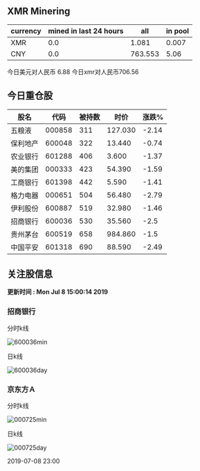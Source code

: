 ## XMR Minering

|currency|mined in last 24 hours|all|in pool|
|---|---|---|---|
|XMR|0.0|1.081|0.007|
|CNY|0.0|763.553|5.06|

今日美元对人民币 6.88	今日xmr对人民币706.56


## 今日重仓股 

|股名|代码|被持数|时价|涨跌%|
|---|---|---|---|---|
|五粮液|000858|311|127.030|-2.14|
|保利地产|600048|322|13.440|-0.74|
|农业银行|601288|406|3.600|-1.37|
|美的集团|000333|423|54.390|-1.59|
|工商银行|601398|442|5.590|-1.41|
|格力电器|000651|504|56.480|-2.79|
|伊利股份|600887|519|32.980|-1.46|
|招商银行|600036|530|35.560|-2.5|
|贵州茅台|600519|658|984.860|-1.5|
|中国平安|601318|690|88.590|-2.49|

## 关注股信息
**更新时间 : Mon Jul  8 15:00:14 2019**
### 招商银行 
分时k线

![600036min](http://image.sinajs.cn/newchart/min/n/sh600036.gif)

日k线

![600036day](http://image.sinajs.cn/newchart/daily/n/sh600036.gif)

### 京东方Ａ 
分时k线

![000725min](http://image.sinajs.cn/newchart/min/n/sz000725.gif)

日k线

![000725day](http://image.sinajs.cn/newchart/daily/n/sz000725.gif)

2019-07-08 23:00